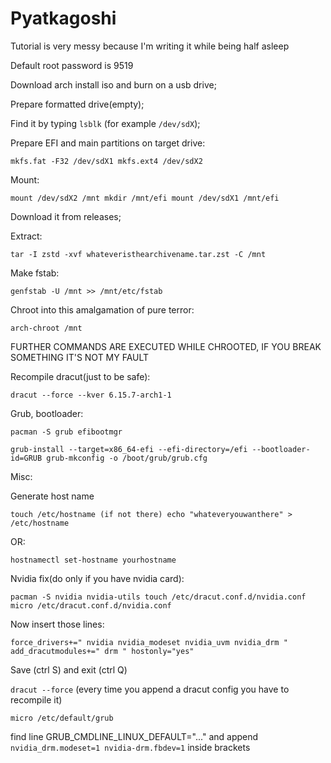 # Pyatkagoshi

Tutorial is very messy because I'm writing it while being half asleep

Default root password is 9519

Download arch install iso and burn on a usb drive;


Prepare formatted drive(empty);


Find it by typing `lsblk` (for example `/dev/sdX`);


Prepare EFI and main partitions on target drive:

`mkfs.fat -F32 /dev/sdX1
mkfs.ext4 /dev/sdX2`


Mount:

`mount /dev/sdX2 /mnt
mkdir /mnt/efi
mount /dev/sdX1 /mnt/efi`

Download it from releases;


Extract:

`tar -I zstd -xvf whateveristhearchivename.tar.zst -C /mnt`

Make fstab:

`genfstab -U /mnt >> /mnt/etc/fstab`

Chroot into this amalgamation of pure terror:

`arch-chroot /mnt`

FURTHER COMMANDS ARE EXECUTED WHILE CHROOTED, IF YOU BREAK SOMETHING IT'S NOT MY FAULT

Recompile dracut(just to be safe):

`dracut --force --kver 6.15.7-arch1-1`



Grub, bootloader:

`pacman -S grub efibootmgr`

`grub-install --target=x86_64-efi --efi-directory=/efi --bootloader-id=GRUB
grub-mkconfig -o /boot/grub/grub.cfg`


Misc:

Generate host name 

`touch /etc/hostname (if not there)
echo "whateveryouwanthere" > /etc/hostname`

OR:

`hostnamectl set-hostname yourhostname`

Nvidia fix(do only if you have nvidia card):

`pacman -S nvidia nvidia-utils
touch /etc/dracut.conf.d/nvidia.conf
micro /etc/dracut.conf.d/nvidia.conf`

Now insert those lines: 

`force_drivers+=" nvidia nvidia_modeset nvidia_uvm nvidia_drm "
add_dracutmodules+=" drm "
hostonly="yes"`

Save (ctrl S) and exit (ctrl Q)

`dracut --force` (every time you append a dracut config you have to recompile it)



`micro /etc/default/grub`

find line GRUB_CMDLINE_LINUX_DEFAULT="..." and append `nvidia_drm.modeset=1 nvidia-drm.fbdev=1` inside brackets
